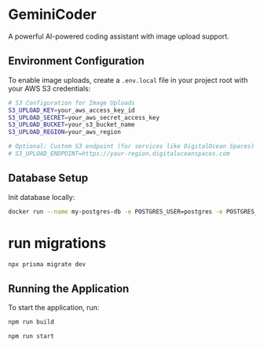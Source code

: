 # GeminiCoder

A powerful AI-powered coding assistant with image upload support.

## Environment Configuration

To enable image uploads, create a `.env.local` file in your project root with your AWS S3 credentials:

```bash
# S3 Configuration for Image Uploads
S3_UPLOAD_KEY=your_aws_access_key_id
S3_UPLOAD_SECRET=your_aws_secret_access_key
S3_UPLOAD_BUCKET=your_s3_bucket_name
S3_UPLOAD_REGION=your_aws_region

# Optional: Custom S3 endpoint (for services like DigitalOcean Spaces)
# S3_UPLOAD_ENDPOINT=https://your-region.digitaloceanspaces.com
```

## Database Setup

Init database locally:

```bash
docker run --name my-postgres-db -e POSTGRES_USER=postgres -e POSTGRES_PASSWORD=password -e POSTGRES_DB=aichatbot -p 5432:5432 -v pgdata:/var/lib/postgresql/data -d postgres
```
# run migrations
```bash
npx prisma migrate dev
```

## Running the Application
To start the application, run:
```bash
npm run build

npm run start
```
